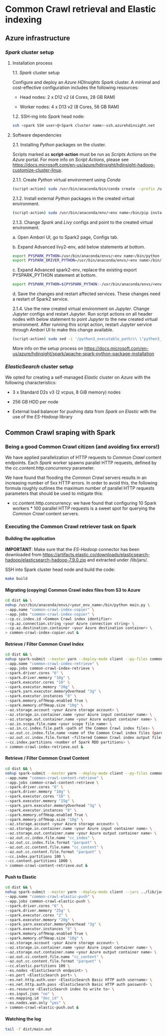 # Common Crawl retrieval and Elastic indexing

## Azure infrastructure

### *Spark* cluster setup

1.	Installation process

    1.1. *Spark* cluster setup

    Configure and deploy an *Azure* *HDInsights* *Spark* cluster. A minimal and cost-effective configuration includes the following resources:

    - Head nodes: 2 x D12 v2 (4 Cores, 28 GB RAM)
    
    - Worker nodes: 4 x D13 v2 (8 Cores, 56 GB RAM)

    1.2. SSH-ing into *Spark* head node:

    ```bash
    ssh <spark SSH user>@<Spark cluster name>-ssh.azurehdinsight.net
    ```

2.	Software dependencies

    2.1. Installing *Python* packages on the cluster.

    Scripts marked as **script-action** must be run as *Scripts Actions* on the *Azure* portal. For more info on *Script Actions*, please see https://docs.microsoft.com/en-us/azure/hdinsight/hdinsight-hadoop-customize-cluster-linux.

    2.1.1. Create *Python* virtual environment using *Conda*

    ```bash
    (script-action) sudo /usr/bin/anaconda/bin/conda create --prefix /usr/bin/anaconda/envs/<env name> python=3.5 anaconda --yes
    ```

    2.1.2. Install external *Python* packages in the created virtual environment.
    
    ```bash
    (script-action) sudo /usr/bin/anaconda/env/<env name>/bin/pip install <package name>==<version number>
    ```

    2.1.3. Change *Spark* and *Livy* configs and point to the created virtual environment.

    a. Open *Ambari* UI, go to Spark2 page, Configs tab.

    b. Expand Advanced livy2-env, add below statements at bottom.

    ```bash
    export PYSPARK_PYTHON=/usr/bin/anaconda/envs/<env name>/bin/python
    export PYSPARK_DRIVER_PYTHON=/usr/bin/anaconda/envs/<env name>/bin/python
    ```

    c. Expand Advanced spark2-env, replace the existing export PYSPARK_PYTHON statement at bottom.

    ```bash
    export PYSPARK_PYTHON=${PYSPARK_PYTHON:-/usr/bin/anaconda/envs/<env name>/bin/python}
    ```

    d. Save the changes and restart affected services. These changes need a restart of Spark2 service. 

    2.1.4. Use the new created virtual environment on *Jupyter*. Change *Jupyter* configs and restart *Jupyter*. Run script actions on all header nodes with below statement to point *Jupyter* to the new created virtual environment. After running this script action, restart *Jupyter* service through *Ambari* UI to make this change available.

    ```bash
    (script-action) sudo sed -i '/python3_executable_path/c\ \"python3_executable_path\" : \"/usr/bin/anaconda/envs/<env name>/bin/python3\"' /home/spark/.sparkmagic/config.json
    ```

    More info on the setup process on https://docs.microsoft.com/en-us/azure/hdinsight/spark/apache-spark-python-package-installation

### *ElasticSearch* cluster setup

We opted for creating a self-managed *Elastic* cluster on *Azure* with the following characteristics:

- 3 x Standard D2s v3 (2 vcpus, 8 GiB memory) nodes

- 256 GB HDD per node

- External load balancer for pushing data from *Spark* on *Elastic* with the use of the *ES-Hadoop* library


## Common Crawl sraping with Spark

### Being a good Common Crawl citizen (and avoiding 5xx errors!)

We have applied parallelization of HTTP requests to *Common Crawl* content endpoints. Each *Spark* worker spawns parallel HTTP requests, defined by the *cc.content.http.concurrency* parameter.

We have found that flooding the *Common Crawl* servers results in an increasing number of 5xx HTTP errors. In order to avoid this, the following formula roughly outlines the maximum number of parallel HTTP requests parameters that should be used to mitigate this:

- cc.content.http.concurrency: we have found that configuring 10 Spark workers * 100 parallel HTTP requests is a sweet spot for querying the *Common Crawl* content servers.

### Executing the Common Crawl retriever task on Spark

#### Building the application

**IMPORTANT**: Make sure that the *ES-Hadoop* connector has been downloaded from https://artifacts.elastic.co/downloads/elasticsearch-hadoop/elasticsearch-hadoop-7.9.0.zip and extracted under /lib/jars/.

SSH into Spark cluster head node and build the code:

```bash
make build
```

#### Migrating (copying) Common Crawl index files from S3 to Azure

```bash
cd dist && \
nohup /usr/bin/anaconda/envs/<your_env_name>/bin/python main.py \
--app.name "common-crawl-index-copier" \
--app.jobs "common-crawl-index-copier" \
--cp.cc.index.id <Common Crawl index identifier>
--cp.az.connection.string <your Azure connection string> \
--cp.az.destination.container <your Azure destination container> \
> common-crawl-index-copier.out &
```

#### Retrieve / Filter Common Crawl Index

```bash
cd dist && \
nohup spark-submit --master yarn --deploy-mode client --py-files common_crawl_retriever.zip main.py \
--app.name "common-crawl-index-retrieve" \
--app.jobs common-crawl-index-retrieve \
--spark.driver.cores "6" \
--spark.driver.memory "10g" \
--spark.executor.cores "10" \
--spark.executor.memory "20g" \
--spark.yarn.executor.memoryOverhead "3g" \
--spark.executor.instances "8" \
--spark.memory.offHeap.enabled True \
--spark.memory.offHeap.size "10g" \
--az.storage.account <your Azure storage account> \
--az.storage.in.container.name <your Azure input container name> \
--az.storage.out.container.name <your Azure output container name> \
--az.in.scope.file.name <your scope file name> \
--az.in.cc.index.file.path <path of the Common Crawl index files> \
--az.out.cc.index.file.name <name of the Common Crawl index files (parquet is implied> \
--az.out.cc.index.file.format <filtered Common Crawl index output file format> \
--cc.index.partitions <number of Spark RDD partitions> \
> common-crawl-index-retrieve.out &
```

#### Retrieve / Filter Common Crawl Content

```bash
cd dist && \
nohup spark-submit --master yarn --deploy-mode client --py-files common_crawl_retriever.zip main.py \
--app.name "common-crawl-content-retrieve" \
--app.jobs common-crawl-content-retrieve \
--spark.driver.cores "6" \
--spark.driver.memory "10g" \
--spark.executor.cores "10" \
--spark.executor.memory "15g" \
--spark.yarn.executor.memoryOverhead "3g" \
--spark.executor.instances "8" \
--spark.memory.offHeap.enabled True \
--spark.memory.offHeap.size "10g" \
--az.storage.account <your Azure storage account> \
--az.storage.in.container.name <your Azure input container name> \
--az.storage.out.container.name <your Azure output container name> \
--az.out.cc.index.file.name "cc_index" \
--az.out.cc.index.file.format "parquet" \
--az.out.cc.content.file.name "cc_content" \
--az.out.cc.content.file.format "parquet" \
--cc.index.partitions 100 \
--cc.content.partitions 1000 \
> common-crawl-content-retrieve.out &
```

#### Push to Elastic

```bash
cd dist && \
nohup spark-submit --master yarn --deploy-mode client --jars ../lib/jars/elasticsearch-hadoop-7.9.0/dist/elasticsearch-hadoop-7.9.0.jar --py-files common_crawl_retriever.zip main.py \
--app.name "common-crawl-elastic-push" \
--app.jobs common-crawl-elastic-push \
--spark.driver.cores "6" \
--spark.driver.memory "25g" \
--spark.executor.cores "2" \
--spark.executor.memory "20g" \
--spark.yarn.executor.memoryOverhead "3g" \
--spark.executor.instances "8" \
--spark.memory.offHeap.enabled True \
--spark.memory.offHeap.size "10g" \
--az.storage.account <your Azure storage account> \
--az.storage.in.container.name <your Azure input container name> \
--az.storage.out.container.name <your Azure output container name> \
--az.out.cc.content.file.name "cc_content" \
--az.out.cc.content.file.format "parquet" \
--cc.elastic.partitions 100 \
--es.nodes <ElasticSearch endpoint> \
--es.port <ElasticSearch port> \
--es.net.http.auth.user <ElasticSearch Basic HTTP auth username> \
--es.net.http.auth.pass <ElasticSearch Basic HTTP auth password> \
--es.resource <ElasticSearch index to write to> \
--es.input.json "no" \
--es.mapping.id "doc_id" \
--es.nodes.wan.only "yes" \
> common-crawl-elastic-push.out &
```

#### Watching the log

```bash
tail -f dist/main.out
```
